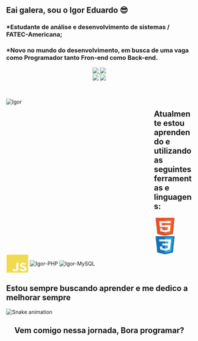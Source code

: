  ## Eai galera, sou o Igor Eduardo 😎 
 
<h3>*Estudante de análise e desenvolvimento de sistemas / FATEC-Americana;</h3>
 
<h3>*Novo no mundo do desenvolvimento, em busca de uma vaga como Programador tanto Fron-end como Back-end.</h3>
 
<div align="center">
  <a href="https://github.com/IgorPoloni">
  <img height="180em" src="https://github-readme-stats.vercel.app/api?username=IgorPoloni&show_icons=true&theme=dracula&include_all_commits=true&count_private=true"/>
  <img height="180em" src="https://github-readme-stats.vercel.app/api/top-langs/?username=IgorPoloni&layout=compact&theme=tokyonight"/>
</div>
<div align="center">
  <a href="https://www.instagram.com/igoredu.poloni/" target="_blank"><img src="https://img.shields.io/badge/-Instagram-%23E4405F?style=for-the-badge&logo=instagram&logoColor=white" target="_blank"></a>
  <a href="https://www.linkedin.com/in/igor-eduardo-poloni-ferreira-3a9778235/" target="_blank"><img src="https://img.shields.io/badge/-LinkedIn-%230077B5?style=for-the-badge&logo=linkedin&logoColor=white" target="_blank"></a> 
</div>
  
  ##
  
<div style="display: inline_block"><br>   
  <img align="left" alt="Igor" height="400" width="400" src="https://cdn.discordapp.com/attachments/1027157111882395670/1060265212810371102/octocat-1672853925128.png">
  <div align="center top">
  <h2>Atualmente estou aprendendo e utilizando as seguintes ferramentas e linguagens:</h2>
  </div>
  <img align="center" alt="Igor-HTML" height="50" width="60" src="https://raw.githubusercontent.com/devicons/devicon/master/icons/html5/html5-original.svg">
  <img align="center" alt="Igor-CSS" height="50" width="60" src="https://raw.githubusercontent.com/devicons/devicon/master/icons/css3/css3-original.svg">
  <img align="center" alt="Igor-Js" height="50" width="60" src="https://raw.githubusercontent.com/devicons/devicon/master/icons/javascript/javascript-plain.svg">
  <img align="center" alt="Igor-PHP" height="70" width="80" src="https://cdn.jsdelivr.net/gh/devicons/devicon/icons/php/php-original.svg">
  <img align="center" alt="Igor-MySQL" height="70" width="80" src="https://cdn.jsdelivr.net/gh/devicons/devicon/icons/mysql/mysql-original-wordmark.svg">
  <h2>Estou sempre buscando aprender e me dedico a melhorar sempre</h2>
 
  ![Snake animation](https://github.com/IgorPoloni/IgorPoloni/blob/output/github-contribution-grid-snake.svg)
 
 <h2 align="center">Vem comigo nessa jornada, Bora programar?</h2>
 
 </div>
  
  
  
  
  
  
  
  
  
  
